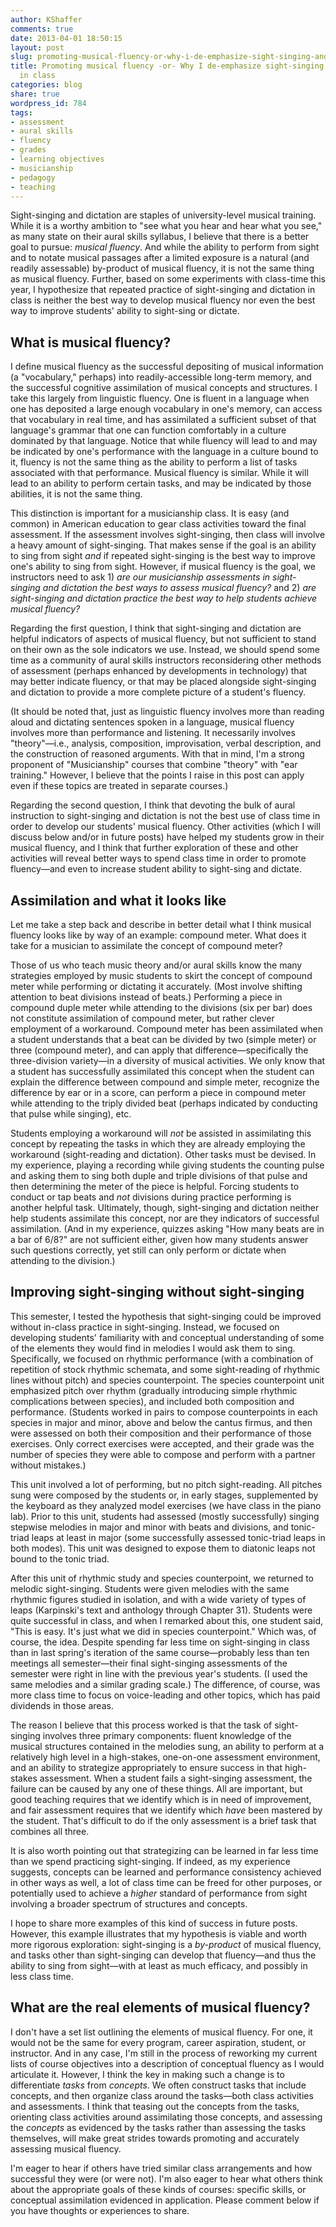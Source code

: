 ```yaml
---
author: KShaffer
comments: true
date: 2013-04-01 18:50:15
layout: post
slug: promoting-musical-fluency-or-why-i-de-emphasize-sight-singing-and-dictation-in-class
title: Promoting musical fluency -or- Why I de-emphasize sight-singing and dictation
  in class
categories: blog
share: true
wordpress_id: 784
tags:
- assessment
- aural skills
- fluency
- grades
- learning objectives
- musicianship
- pedagogy
- teaching
---
```


Sight-singing and dictation are staples of university-level musical training. While it is a worthy ambition to "see what you hear and hear what you see," as many state on their aural skills syllabus, I believe that there is a better goal to pursue: _musical fluency_. And while the ability to perform from sight and to notate musical passages after a limited exposure is a natural (and readily assessable) by-product of musical fluency, it is not the same thing as musical fluency. Further, based on some experiments with class-time this year, I hypothesize that repeated practice of sight-singing and dictation in class is neither the best way to develop musical fluency nor even the best way to improve students' ability to sight-sing or dictate.





## What is musical fluency?





I define musical fluency as the successful depositing of musical information (a "vocabulary," perhaps) into readily-accessible long-term memory, and the successful cognitive assimilation of musical concepts and structures. I take this largely from linguistic fluency. One is fluent in a language when one has deposited a large enough vocabulary in one's memory, can access that vocabulary in real time, and has assimilated a sufficient subset of that language's grammar that one can function comfortably in a culture dominated by that language. Notice that while fluency will lead to and may be indicated by one's performance with the language in a culture bound to it, fluency is not the same thing as the ability to perform a list of tasks associated with that performance. Musical fluency is similar. While it will lead to an ability to perform certain tasks, and may be indicated by those abilities, it is not the same thing.





This distinction is important for a musicianship class. It is easy (and common) in American education to gear class activities toward the final assessment. If the assessment involves sight-singing, then class will involve a heavy amount of sight-singing. That makes sense if the goal is an ability to sing from sight _and_ if repeated sight-singing is the best way to improve one's ability to sing from sight. However, if musical fluency is the goal, we instructors need to ask 1) _are our musicianship assessments in sight-singing and dictation the best ways to assess musical fluency?_ and 2) _are sight-singing and dictation practice the best way to help students achieve musical fluency?_





Regarding the first question, I think that sight-singing and dictation are helpful indicators of aspects of musical fluency, but not sufficient to stand on their own as the sole indicators we use. Instead, we should spend some time as a community of aural skills instructors reconsidering other methods of assessment (perhaps enhanced by developments in technology) that may better indicate fluency, or that may be placed alongside sight-singing and dictation to provide a more complete picture of a student's fluency.





(It should be noted that, just as linguistic fluency involves more than reading aloud and dictating sentences spoken in a language, musical fluency involves more than performance and listening. It necessarily involves "theory"—i.e., analysis, composition, improvisation, verbal description, and the construction of reasoned arguments. With that in mind, I'm a strong proponent of "Musicianship" courses that combine "theory" with "ear training." However, I believe that the points I raise in this post can apply even if these topics are treated in separate courses.)





Regarding the second question, I think that devoting the bulk of aural instruction to sight-singing and dictation is not the best use of class time in order to develop our students' musical fluency. Other activities (which I will discuss below and/or in future posts) have helped my students grow in their musical fluency, and I think that further exploration of these and other activities will reveal better ways to spend class time in order to promote fluency—and even to increase student ability to sight-sing and dictate.





## Assimilation and what it looks like





Let me take a step back and describe in better detail what I think musical fluency looks like by way of an example: compound meter. What does it take for a musician to assimilate the concept of compound meter? 





Those of us who teach music theory and/or aural skills know the many strategies employed by music students to skirt the concept of compound meter while performing or dictating it accurately. (Most involve shifting attention to beat divisions instead of beats.) Performing a piece in compound duple meter while attending to the divisions (six per bar) does not constitute assimilation of compound meter, but rather clever employment of a workaround. Compound meter has been assimilated when a student understands that a beat can be divided by two (simple meter) or three (compound meter), and can apply that difference—specifically the three-division variety—in a diversity of musical activities. We only know that a student has successfully assimilated this concept when the student can explain the difference between compound and simple meter, recognize the difference by ear or in a score, can perform a piece in compound meter while attending to the triply divided beat (perhaps indicated by conducting that pulse while singing), etc. 





Students employing a workaround will _not_ be assisted in assimilating this concept by repeating the tasks in which they are already employing the workaround (sight-reading and dictation). Other tasks must be devised. In my experience, playing a recording while giving students the counting pulse and asking them to sing both duple and triple divisions of that pulse and then determining the meter of the piece is helpful. Forcing students to conduct or tap beats and _not_ divisions during practice performing is another helpful task. Ultimately, though, sight-singing and dictation neither help students assimilate this concept, nor are they indicators of successful assimilation. (And in my experience, quizzes asking "How many beats are in a bar of 6/8?" are not sufficient either, given how many students answer such questions correctly, yet still can only perform or dictate when attending to the division.)





## Improving sight-singing without sight-singing





This semester, I tested the hypothesis that sight-singing could be improved without in-class practice in sight-singing. Instead, we focused on developing students' familiarity with and conceptual understanding of some of the elements they would find in melodies I would ask them to sing. Specifically, we focused on rhythmic performance (with a combination of repetition of stock rhythmic schemata, and some sight-reading of rhythmic lines without pitch) and species counterpoint. The species counterpoint unit emphasized pitch over rhythm (gradually introducing simple rhythmic complications between species), and included both composition and performance. (Students worked in pairs to compose counterpoints in each species in major and minor, above and below the cantus firmus, and then were assessed on both their composition and their performance of those exercises. Only correct exercises were accepted, and their grade was the number of species they were able to compose and perform with a partner without mistakes.)





This unit involved a lot of performing, but no pitch sight-reading. All pitches sung were composed by the students or, in early stages, supplemented by the keyboard as they analyzed model exercises (we have class in the piano lab). Prior to this unit, students had assessed (mostly successfully) singing stepwise melodies in major and minor with beats and divisions, and tonic-triad leaps at least in major (some successfully assessed tonic-triad leaps in both modes). This unit was designed to expose them to diatonic leaps not bound to the tonic triad.





After this unit of rhythmic study and species counterpoint, we returned to melodic sight-singing. Students were given melodies with the same rhythmic figures studied in isolation, and with a wide variety of types of leaps (Karpinski's text and anthology through Chapter 31). Students were quite successful in class, and when I remarked about this, one student said, "This is easy. It's just what we did in species counterpoint." Which was, of course, the idea. Despite spending far less time on sight-singing in class than in last spring's iteration of the same course—probably less than ten meetings all semester—their final sight-singing assessments of the semester were right in line with the previous year's students. (I used the same melodies and a similar grading scale.) The difference, of course, was more class time to focus on voice-leading and other topics, which has paid dividends in those areas.





The reason I believe that this process worked is that the task of sight-singing involves three primary components: fluent knowledge of the musical structures contained in the melodies sung, an ability to perform at a relatively high level in a high-stakes, one-on-one assessment environment, and an ability to strategize appropriately to ensure success in that high-stakes assessment. When a student fails a sight-singing assessment, the failure can be caused by any one of these things. All are important, but good teaching requires that we identify which is in need of improvement, and fair assessment requires that we identify which _have_ been mastered by the student. That's difficult to do if the only assessment is a brief task that combines all three.





It is also worth pointing out that strategizing can be learned in far less time than we spend practicing sight-singing. If indeed, as my experience suggests, concepts can be learned and performance consistency achieved in other ways as well, a lot of class time can be freed for other purposes, or potentially used to achieve a _higher_ standard of performance from sight involving a broader spectrum of structures and concepts.





I hope to share more examples of this kind of success in future posts. However, this example illustrates that my hypothesis is viable and worth more rigorous exploration: sight-singing is a _by-product_ of musical fluency, and tasks other than sight-singing can develop that fluency—and thus the ability to sing from sight—with at least as much efficacy, and possibly in less class time.





## What are the real elements of musical fluency?





I don't have a set list outlining the elements of musical fluency. For one, it would not be the same for every program, career aspiration, student, or instructor. And in any case, I'm still in the process of reworking my current lists of course objectives into a description of conceptual fluency as I would articulate it. However, I think the key in making such a change is to differentiate _tasks_ from _concepts_. We often construct tasks that include concepts, and then organize class around the tasks—both class activities and assessments. I think that teasing out the concepts from the tasks, orienting class activities around assimilating those concepts, and assessing the _concepts_ as evidenced by the tasks rather than assessing the tasks themselves, will make great strides towards promoting and accurately assessing musical fluency.





I'm eager to hear if others have tried similar class arrangements and how successful they were (or were not). I'm also eager to hear what others think about the appropriate goals of these kinds of courses: specific skills, or conceptual assimilation evidenced in application. Please comment below if you have thoughts or experiences to share.
